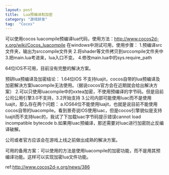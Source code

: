 ```yaml
---
layout: post
title:  Lua预编译和加密
category: "游戏研发"
tag:  "Cocos"
---
```


可以使用cocos luacompile预编译lua代码，使用方法：http://www.cocos2d-x.org/wiki/Cocos_luacompile
在windows中测试可用，使用步骤：
1.预编译src文件夹，输出为srccompile文件夹
2.将shader等文件拷贝到srccompile文件夹中
3.把main.lua考进来，lua入口不变。
4.修改main.lua中的sys.require_path

64位IOS不可用，目前没有完整的解决方案。

预研lua预编译及加密结论：
1.64位IOS 不支持luajit，cocos自带的lua预编译及加密解决方案luacompile无法使用。（据说cocos官方会在近期就会给出解决方案）
2.可以只使用luacompile中的xxtea加密，不使用预编译的字节码。但是目前公司公用引擎3.0不支持，3.2开始支持
3.公司内部可能使用luac而不是使用luajit，那么存在两个问题：
	a.IOS64位不能使用luajit，也就是说目前不能使用cocos自带的luacompile。看到景奇说IOS使用luac，但是cocos引擎貌似是支持luajit而不支持luac的，我试了下加载luac字节码提示错误cannot load incompatible bytecode
	b.如果用luac预编译，那还需要对luac进行加密防止反编译破解。

公司或者官方应该会在游戏上线之前做出成熟的解决方案。

可用的备用方案：可以使用的方法是使用luacompile的加密功能，而不是用其预编译功能。这样可以实现加密lua文件功能。

ref:http://www.cocos2d-x.org/news/386
